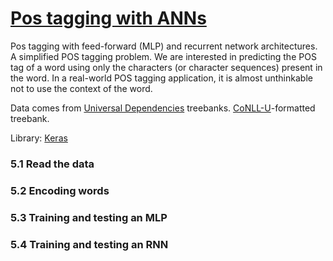 # [Pos tagging with ANNs](https://snlp2020.github.io/a5/)

Pos tagging with feed-forward (MLP)
and recurrent network architectures.
A simplified POS tagging problem.
We are interested in predicting the POS tag of 
a word using only the characters (or character sequences) present in the word.
In a real-world POS tagging application,
it is almost unthinkable not to use the context of the word.

Data comes from
[Universal Dependencies](https://universaldependencies.org/) treebanks.
[CoNLL-U](https://universaldependencies.org/format.html)-formatted treebank.


Library:
[Keras](https://www.tensorflow.org/api_docs/python/tf/keras)


### 5.1 Read the data
### 5.2 Encoding words
### 5.3 Training and testing an MLP 
### 5.4 Training and testing an RNN 
